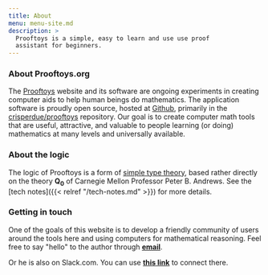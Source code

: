 ```yaml
---
title: About
menu: menu-site.md
description: >
  Prooftoys is a simple, easy to learn and use use proof
  assistant for beginners.
---
```


### About Prooftoys.org

The [Prooftoys](http://prooftoys.org) website and its software are
ongoing experiments in creating computer aids to help human beings do
mathematics.  The application software is proudly open source, hosted
at <a href="http://github.com">Github</a>, primarily in the <a
href="http://github.com/crisperdue/prooftoys">crisperdue/prooftoys</a>
repository.  Our goal is to create computer math tools that are
useful, attractive, and valuable to people learning (or doing)
mathematics at many levels and universally available.

### About the logic

The logic of Prooftoys is a form of <a target=_blank href=
"http://www.cas.mcmaster.ca/sqrl/papers/SQRLreport18_rev2.pdf"> simple
type theory</a>, based rather directly on the theory **Q<sub>0</sub>**
of Carnegie Mellon Professor Peter B. Andrews.  See the [tech
notes]({{< relref "/tech-notes.md" >}}) for more details.

### Getting in touch

One of the goals of this website is to develop a friendly community
of users around the tools here and using computers for mathematical
reasoning.  Feel free to say "hello" to the author through
<a href="mailto:cris@perdues.com"><b>email</b></a>.

Or he is also on Slack.com.  You can use <a target=_blank href=
"https://join.slack.com/t/mathtoys/shared_invite/zt-hfjkerk4-Am67OX60KEHycW9WEKFbxQ">
<b>this link</b></a> to connect there.

<!--
Today there are wonderful tools for practitioners who need answers to
mathematical questions, ranging from handheld calculators to numerical
simulators to computer algebra systems.  Generally speaking, these
tools do not require their users to use proof, though understanding of
mathematical principles can be most helpful to users of these tools,
and proof is a part of the essence of all mathematical principles.

At the same time, mathematical proof is poorly understood by both
students and skilled practitioners of fields that use and even rely on
mathematics.

Prooftoys is an effort to bring deeper and stronger understanding of
mathematical proof to a wider audience, aided by computer
implementation of principles of mathematical proof.

The experience of two or more thousands of years of
mathematical practice has shown that diverse minds from different
backgrounds and different times can agree when a statement has been
mathematically proven according to accepted principles, and when it
has not.
-->


